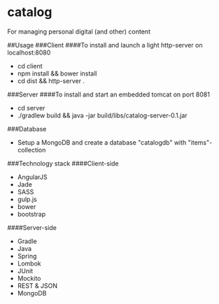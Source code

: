 catalog
=======

For managing personal digital (and other) content 

##Usage
###Client
####To install and launch a light http-server on localhost:8080
* cd client
* npm install && bower install
* cd dist && http-server .

###Server
####To install and start an embedded tomcat on port 8081
* cd server
* ./gradlew build && java -jar build/libs/catalog-server-0.1.jar

###Database
* Setup a MongoDB and create a database "catalogdb" with "items"-collection

###Technology stack
####Client-side
* AngularJS
* Jade
* SASS
* gulp.js
* bower
* bootstrap

####Server-side
* Gradle
* Java
* Spring
* Lombok
* JUnit
* Mockito
* REST & JSON
* MongoDB
